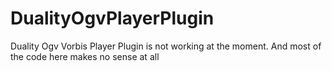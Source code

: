 DualityOgvPlayerPlugin
======================

Duality Ogv Vorbis Player Plugin is not working at the moment. And most of the code here makes no sense at all  
